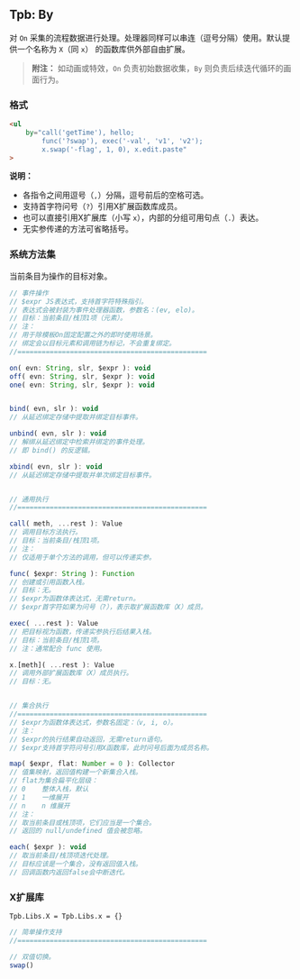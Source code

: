## Tpb: By

对 `On` 采集的流程数据进行处理。处理器同样可以串连（逗号分隔）使用。默认提供一个名称为 `X`（同 `x`） 的函数库供外部自由扩展。

> **附注：**
> 如动画或特效，`On` 负责初始数据收集，`By` 则负责后续迭代循环的画面行为。


### 格式

```html
<ul
    by="call('getTime'), hello;
        func('?swap'), exec('-val', 'v1', 'v2');
        x.swap('-flag', 1, 0), x.edit.paste"
>
```

**说明：**

- 各指令之间用逗号（`,`）分隔，逗号前后的空格可选。
- 支持首字符问号（`?`）引用X扩展函数库成员。
- 也可以直接引用X扩展库（小写 `x`），内部的分组可用句点（`.`）表达。
- 无实参传递的方法可省略括号。


### 系统方法集

当前条目为操作的目标对象。

```js
// 事件操作
// $expr JS表达式，支持首字符特殊指引。
// 表达式会被封装为事件处理器函数，参数名：(ev, elo)。
// 目标：当前条目/栈顶1项（元素）。
// 注：
// 用于除模板On固定配置之外的即时使用场景。
// 绑定会以目标元素和调用链为标记，不会重复绑定。
//===============================================

on( evn: String, slr, $expr ): void
off( evn: String, slr, $expr ): void
one( evn: String, slr, $expr ): void


bind( evn, slr ): void
// 从延迟绑定存储中提取并绑定目标事件。

unbind( evn, slr ): void
// 解绑从延迟绑定中检索并绑定的事件处理。
// 即 bind() 的反逻辑。

xbind( evn, slr ): void
// 从延迟绑定存储中提取并单次绑定目标事件。


// 通用执行
//===============================================

call( meth, ...rest ): Value
// 调用目标方法执行。
// 目标：当前条目/栈顶1项。
// 注：
// 仅适用于单个方法的调用，但可以传递实参。

func( $expr: String ): Function
// 创建或引用函数入栈。
// 目标：无。
// $expr为函数体表达式，无需return。
// $expr首字符如果为问号（?），表示取扩展函数库（X）成员。

exec( ...rest ): Value
// 把目标视为函数，传递实参执行后结果入栈。
// 目标：当前条目/栈顶1项。
// 注：通常配合 func 使用。

x.[meth]( ...rest ): Value
// 调用外部扩展函数库（X）成员执行。
// 目标：无。


// 集合执行
//===============================================
// $expr为函数体表达式，参数名固定：（v, i, o）。
// 注：
// $expr的执行结果自动返回，无需return语句。
// $expr支持首字符问号引用X函数库，此时问号后面为成员名称。

map( $expr, flat: Number = 0 ): Collector
// 值集映射，返回值构建一个新集合入栈。
// flat为集合扁平化层级：
// 0    整体入栈，默认
// 1    一维展开
// n    n 维展开
// 注：
// 取当前条目或栈顶项，它们应当是一个集合。
// 返回的 null/undefined 值会被忽略。

each( $expr ): void
// 取当前条目/栈顶项迭代处理。
// 目标应该是一个集合，没有返回值入栈。
// 回调函数内返回false会中断迭代。
```


### X扩展库

`Tpb.Libs.X = Tpb.Libs.x = {}`

```js
// 简单操作支持
//===============================================

// 双值切换。
swap()


```
